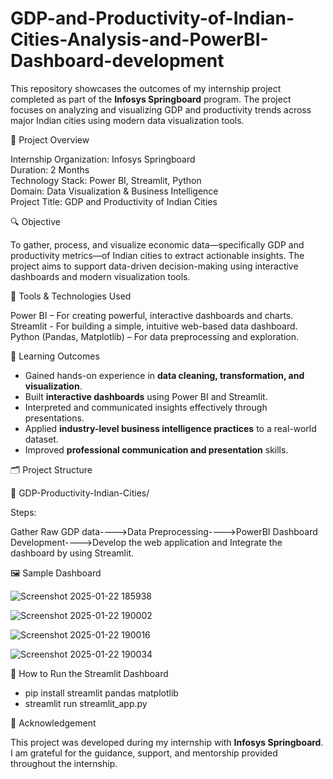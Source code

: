 # GDP-and-Productivity-of-Indian-Cities-Analysis-and-PowerBI-Dashboard-development

This repository showcases the outcomes of my internship project completed as part of the **Infosys Springboard** program. The project focuses on analyzing and visualizing GDP and productivity trends across major Indian cities using modern data visualization tools.

📌 Project Overview

Internship Organization: Infosys Springboard  
Duration: 2 Months  
Technology Stack: Power BI, Streamlit, Python  
Domain: Data Visualization & Business Intelligence  
Project Title: GDP and Productivity of Indian Cities 


🔍 Objective

To gather, process, and visualize economic data—specifically GDP and productivity metrics—of Indian cities to extract actionable insights. The project aims to support data-driven decision-making using interactive dashboards and modern visualization tools.



🚀 Tools & Technologies Used

Power BI – For creating powerful, interactive dashboards and charts.  
Streamlit - For building a simple, intuitive web-based data dashboard.  
Python (Pandas, Matplotlib) – For data preprocessing and exploration.



🧠 Learning Outcomes
- Gained hands-on experience in **data cleaning, transformation, and visualization**.
- Built **interactive dashboards** using Power BI and Streamlit.
- Interpreted and communicated insights effectively through presentations.
- Applied **industry-level business intelligence practices** to a real-world dataset.
- Improved **professional communication and presentation** skills.
  


🗂️ Project Structure

📁 GDP-Productivity-Indian-Cities/

Steps:

Gather Raw GDP data---->Data Preprocessing---->PowerBI Dashboard Development---->Develop the web application and Integrate the dashboard by using Streamlit.



🖼️ Sample Dashboard 

![Screenshot 2025-01-22 185938](https://github.com/user-attachments/assets/3cff7935-08d2-46ba-a92e-86745f310ed5)

![Screenshot 2025-01-22 190002](https://github.com/user-attachments/assets/c723fd7a-95ec-48a8-98e0-d8d2a1117f37)

![Screenshot 2025-01-22 190016](https://github.com/user-attachments/assets/3164ef26-f9c1-4ce5-b1be-6bde8c115150)

![Screenshot 2025-01-22 190034](https://github.com/user-attachments/assets/596e2fc1-d668-4f1d-b845-35620e11a166)




📌 How to Run the Streamlit Dashboard

- pip install streamlit pandas matplotlib
- streamlit run streamlit_app.py
  

📢 Acknowledgement

This project was developed during my internship with **Infosys Springboard**. I am grateful for the guidance, support, and mentorship provided throughout the internship.

